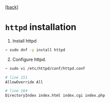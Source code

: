[\[back\]](/)
# `httpd` installation

1. Install httpd

```bash
~ sudo dnf -y install httpd
```

2. Configure httpd.

```bash
~ sudo vi /etc/httpd/conf/httpd.conf

# line 151
AllowOverride All

# line 164
DirectoryIndex index.html index.cgi index.php

```